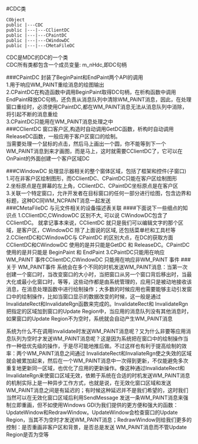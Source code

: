 #CDC类
```text
CObject
public |---CDC
public |---|---CClientDC
public |---|---CPaintDC
public |---|---CWindowDC
public |---|---CMetaFileDC
```
CDC是MDC的DC的一个类               
CDC所有类都包含一个成员变量: m_nHdc,即DC句柄          

###CPaintDC
封装了BeginPaint和EndPaint两个API的调用             
1.用于响应WM_PAINT重绘消息的绘图输出     
2.CPaintDC在构造函数中调用BeginPaint取得DC句柄，在析构函数中调用EndPaint释放DC句柄，还负责从消息队列中清除WM_PAINT消息，因此，在处理窗口重绘时，必须使用CPaintDC,都在WM_PAINT消息无法从消息队列中消除，将引起不断的消息重绘             
3.CPaintDC只能用在WM_PAINT消息处理之中         
###CClientDC
窗口客户区,构造时自动调用GetDC函数，析构时自动调用ReleaseDC函数，一般应用于客户区窗口的绘制。         
当需要处理一个鼠标的点击，然后马上画出一个圆，你不能等到下一个WM_PAINT消息到来才画图，而是马上，这时就需要CClientDC了，它可以在OnPaint的外面创建一个客户区域DC          

###CWindowDC
处理显示器相关的整个窗体区域，包括了框架和控件(子窗口)         
1.可在非客户区绘制图形，而CClientDC、CPaintDC只能在客户区绘制图形      
2.坐标原点是在屏幕的左上角，CClientDC、CPaintDC坐标原点是在客户区      
3.关联一个特定窗口，允许开发者在目标窗口的任何一部分进行绘图，包含边界和标题，这种DC同WM_NCPAINT消息一起发送          
###CMetaFileDC
与元文件相关的设备描述表关联
####下面说下一些细点的知识点
1.CClientDC,CWindowDC 区别不大, 可以说 CWindowDC包含了CClientDC。 就拿记事本来说，CClientDC 就只是我们可以编辑文字的那个区域，是客户区，CWindowDC 除了上面说的区域, 还包括菜单栏和工具栏等
2.CClientDC和CWindowDC与 CPaintDC 的区别大点，在DC的获取方面 CClientDC和CWindowDC 使用的是并只能是GetDC 和 ReleaseDC。CPaintDC 使用的是并只能是 BeginPaint 和 EndPaint
3.CPaintDC只能用在响应 WM_PAINT 事件CClientDC,CWindowDC 只能用在响应非WM_PAINT 事件
###关于 WM_PAINT事件
 系统会在多个不同的时机发送WM_PAINT消息：当第一次创建一个窗口时，当改变窗口的大小时，当把窗口从另一个窗口背后移出时，当最大化或最小化窗口时，等等，这些动作都是由系统管理的，应用只是被动地接收该消息，在消息处理函数中进行绘制操作；大多数的时候应用也需要能够主动引发窗口中的绘制操作，比如当窗口显示的数据改变的时候，这一般是通过InvalidateRect和InvalidateRgn函数来完成的。InvalidateRect和 InvalidateRgn把指定的区域加到窗口的Update Region中，当应用的消息队列没有其他消息时，如果窗口的Update Region不为空时，系统就会自动产生WM_PAINT消息             

 系统为什么不在调用Invalidate时发送WM_PAINT消息呢？又为什么非要等应用消息队列为空时才发送WM_PAINT消息呢？这是因为系统把在窗口中的绘制操作当作一种低优先级的操作，于是尽可能地推后做。不过这样也有利于提高绘制的效率：两个WM_PAINT消息之间通过 InvalidateRect和InvaliateRgn使之失效的区域就会被累加起来，然后在一个WM_PAINT消息中一次得到更新，不仅能避免多次重复地更新同一区域，也优化了应用的更新操作。像这种通过InvalidateRect和InvalidateRgn来使窗口区域无效，依赖于系统在合适的时机发送WM_PAINT消息的机制实际上是一种异步工作方式，也就是说，在无效化窗口区域和发送WM_PAINT消息之间是有延迟的；有时候这种延迟并不是我们希望的，这时我们当然可以在无效化窗口区域后利用SendMessage 发送一条WM_PAINT消息来强制立即重画，但不如使用Windows GDI为我们提供的更方便和强大的函数：UpdateWindow和RedrawWindow。UpdateWindow会检查窗口的Update Region，当其不为空时才发送WM_PAINT消息；RedrawWindow则给我们更多的控制：是否重画非客户区和背景，是否总是发送 WM_PAINT消息而不管Update Region是否为空等